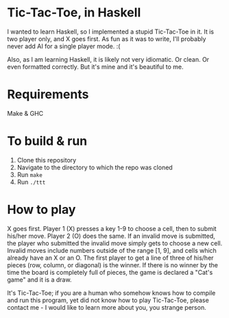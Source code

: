 # Tic-Tac-Toe, in Haskell
I wanted to learn Haskell, so I implemented a stupid Tic-Tac-Toe in it.
It is two player only, and X goes first. As fun as it was to write, I'll
probably never add AI for a single player mode. :(

Also, as I am learning Haskell, it is likely not very idiomatic. Or clean.
Or even formatted correctly. But it's mine and it's beautiful to me.


# Requirements
Make & GHC

# To build & run
1. Clone this repository 
2. Navigate to the directory to which the repo was cloned
3. Run `make`
4. Run `./ttt`

# How to play
X goes first. Player 1 (X) presses a key 1-9 to choose a cell, then <CR> to
submit his/her move. Player 2 (O) does the same. If an invalid move is
submitted, the player who submitted the invalid move simply gets to choose
a new cell. Invalid moves include numbers outside of the range [1, 9], and
cells which already have an X or an O. The first player to get a line of three
of his/her pieces (row, column, or diagonal) is the winner. If there is no
winner by the time the board is completely full of pieces, the game is declared
a "Cat's game" and it is a draw.


It's Tic-Tac-Toe; if you are a human who somehow knows how to compile and run
this program, yet did not know how to play Tic-Tac-Toe, please contact me - I
would like to learn more about you, you strange person.
